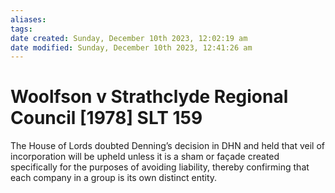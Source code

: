 ```yaml
---
aliases: 
tags: 
date created: Sunday, December 10th 2023, 12:02:19 am
date modified: Sunday, December 10th 2023, 12:41:26 am
---
```


# Woolfson v Strathclyde Regional Council [1978] SLT 159

The House of Lords doubted Denning’s decision in DHN and held that veil of incorporation will be upheld unless it is a sham or façade created specifically for the purposes of avoiding liability, thereby confirming that each company in a group is its own distinct entity.
